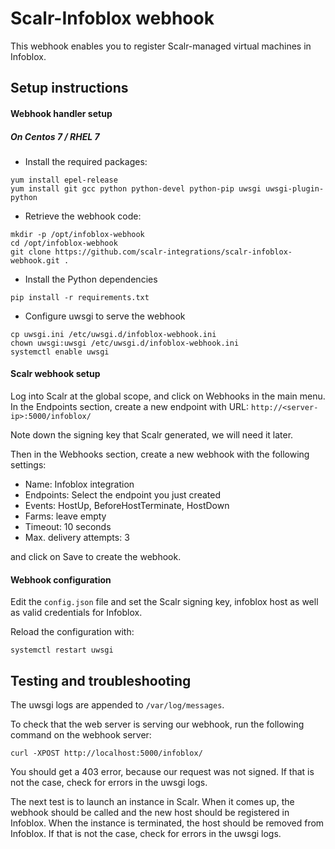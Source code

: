 # Scalr-Infoblox webhook

This webhook enables you to register Scalr-managed virtual machines in Infoblox.

## Setup instructions

#### Webhook handler setup

##### On Centos 7 / RHEL 7

- Install the required packages:
```
yum install epel-release
yum install git gcc python python-devel python-pip uwsgi uwsgi-plugin-python
```
- Retrieve the webhook code:
```
mkdir -p /opt/infoblox-webhook
cd /opt/infoblox-webhook
git clone https://github.com/scalr-integrations/scalr-infoblox-webhook.git .
```
- Install the Python dependencies
```
pip install -r requirements.txt
```
- Configure uwsgi to serve the webhook
```
cp uwsgi.ini /etc/uwsgi.d/infoblox-webhook.ini
chown uwsgi:uwsgi /etc/uwsgi.d/infoblox-webhook.ini
systemctl enable uwsgi
```

#### Scalr webhook setup

Log into Scalr at the global scope, and click on Webhooks in the main menu.
In the Endpoints section, create a new endpoint with URL: `http://<server-ip>:5000/infoblox/`

Note down the signing key that Scalr generated, we will need it later.


Then in the Webhooks section, create a new webhook with the following settings:
- Name: Infoblox integration
- Endpoints: Select the endpoint you just created
- Events: HostUp, BeforeHostTerminate, HostDown
- Farms: leave empty
- Timeout: 10 seconds
- Max. delivery attempts: 3

and click on Save to create the webhook.


#### Webhook configuration

Edit the `config.json` file and set the Scalr signing key, infoblox host as well as valid credentials for Infoblox.

Reload the configuration with:
```
systemctl restart uwsgi
```

## Testing and troubleshooting

The uwsgi logs are appended to `/var/log/messages`.

To check that the web server is serving our webhook, run the following command on the webhook server:
```
curl -XPOST http://localhost:5000/infoblox/
```

You should get a 403 error, because our request was not signed. If that is not the case, check for errors in the uwsgi logs.

The next test is to launch an instance in Scalr. When it comes up, the webhook should be called and the new host should be registered in Infoblox. When the instance is terminated, the host should be removed from Infoblox. If that is not the case, check for errors in the uwsgi logs.




